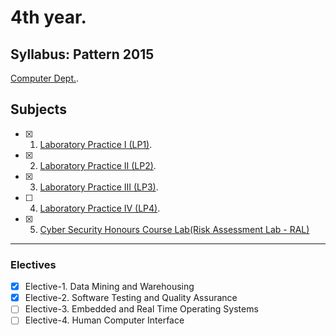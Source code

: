# 4th year.

## Syllabus: Pattern 2015

[Computer Dept.](http://metbhujbalknowledgecity.ac.in/MET%20DATA/IOE/BE%20Computer%20Syllabus.pdf).

## Subjects

- [x] 1. [Laboratory Practice I (LP1)](LP1).
- [x] 2. [Laboratory Practice II (LP2)](LP2).
- [x] 3. [Laboratory Practice III (LP3)](LP3).
- [ ] 4. [Laboratory Practice IV (LP4)](LP4).
- [x] 5. [Cyber Security Honours Course Lab(Risk Assessment Lab - RAL)](RAL)

---

### Electives

- [x] Elective-1. Data Mining and Warehousing
- [x] Elective-2. Software Testing and Quality Assurance
- [ ] Elective-3. Embedded and Real Time Operating Systems
- [ ] Elective-4. Human Computer Interface
